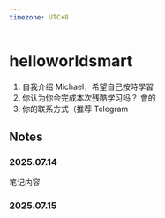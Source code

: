 ```yaml
---
timezone: UTC+8
---
```

# helloworldsmart

1. 自我介绍 Michael，希望自己按時學習
2. 你认为你会完成本次残酷学习吗？   會的
3. 你的联系方式（推荐 Telegram

## Notes

<!-- Content_START -->

### 2025.07.14

笔记内容

### 2025.07.15

<!-- Content_END -->
